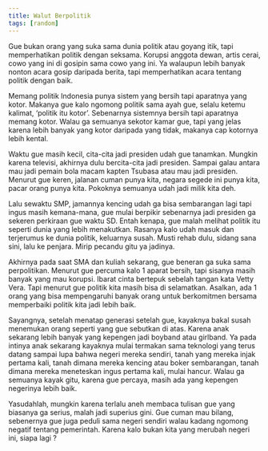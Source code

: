 ```yaml
---
title: Walut Berpolitik
tags: [random]
---
```

Gue bukan orang yang suka sama dunia politik atau goyang itik, tapi memperhatikan politik dengan seksama. Korupsi anggota dewan, artis cerai, cowo yang ini di gosipin sama cowo yang ini. Ya walaupun lebih banyak nonton acara gosip daripada berita, tapi memperhatikan acara tentang politik dengan baik.

<!--more-->

Memang politik Indonesia punya sistem yang bersih tapi aparatnya yang kotor. Makanya gue kalo ngomong politik sama ayah gue, selalu ketemu kalimat, ‘politik itu kotor’. Sebenarnya sistemnya bersih tapi aparatnya memang kotor. Walau ga semuanya sekotor kamar gue, tapi yang jelas karena lebih banyak yang kotor daripada yang tidak, makanya cap kotornya lebih kental.

Waktu gue masih kecil, cita-cita jadi presiden udah gue tanamkan. Mungkin karena televisi, akhirnya dulu bercita-cita jadi presiden. Sampai galau antara mau jadi pemain bola macam kapten Tsubasa atau mau jadi presiden. Menurut gue keren, jalanan cuman punya kita, negara segede ini punya kita, pacar orang punya kita. Pokoknya semuanya udah jadi milik kita deh.

Lalu sewaktu SMP, jamannya kencing udah ga bisa sembarangan lagi tapi ingus masih kemana-mana, gue mulai berpikir sebenarnya jadi presiden ga sekeren perkiraan gue waktu SD. Entah kenapa, gue malah melihat politik itu seperti dunia yang lebih menakutkan. Rasanya kalo udah masuk dan terjerumus ke dunia politik, keluarnya susah. Musti rehab dulu, sidang sana sini, lalu ke penjara. Mirip pecandu gitu ya jadinya.

Akhirnya pada saat SMA dan kuliah sekarang, gue beneran ga suka sama perpolitikan. Menurut gue percuma kalo 1 aparat bersih, tapi sisanya masih banyak yang mau korupsi. Ibarat cinta bertepuk sebelah tangan kata Vetty Vera. Tapi menurut gue politik kita masih bisa di selamatkan. Asalkan, ada 1 orang yang bisa mempengaruhi banyak orang untuk berkomitmen bersama memperbaiki politik kita jadi lebih baik.

Sayangnya, setelah menatap generasi setelah gue, kayaknya bakal susah menemukan orang seperti yang gue sebutkan di atas. Karena anak sekarang lebih banyak yang kepengen jadi boyband atau girlband. Ya pada intinya anak sekarang kayaknya mulai termakan sama teknologi yang terus datang sampai lupa bahwa negeri mereka sendiri, tanah yang mereka injak pertama kali, tanah dimana mereka kencing atau boker sembarangan, tanah dimana mereka meneteskan ingus pertama kali, mulai hancur. Walau ga semuanya kayak gitu, karena gue percaya, masih ada yang kepengen negerinya lebih baik.

Yasudahlah, mungkin karena terlalu aneh membaca tulisan gue yang biasanya ga serius, malah jadi superius gini. Gue cuman mau bilang, sebenernya gue juga peduli sama negeri sendiri walau kadang ngomong negatif tentang pemerintah. Karena kalo bukan kita yang merubah negeri ini, siapa lagi ?
